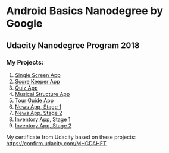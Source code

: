 # Android Basics Nanodegree by Google
## Udacity Nanodegree Program 2018
### My Projects:

1. [Single Screen App](https://github.com/RK308/Restaurant_App)
2. [Score Keeper App](https://github.com/RK308/CricketScoreKeeper)
3. [Quiz App](https://github.com/RK308/QuizApp)
4. [Musical Structure App](https://github.com/RK308/Music1App)
5. [Tour Guide App](https://github.com/RK308/TourGuide)
6. [News App, Stage 1](https://github.com/RK308/NewsApp)
7. [News App, Stage 2]()
8. [Inventory App, Stage 1](https://github.com/RK308/SampleInventoryApp)
9. [Inventory App, Stage 2](https://github.com/RK308/BookStore)


My certificate from Udacity based on these projects: https://confirm.udacity.com/MHGDAHFT
